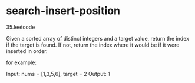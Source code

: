# search-insert-position
35.leetcode

Given a sorted array of distinct integers and a target value, return the index if the target is found. If not, return the index where it would be if it were inserted in order.

for example:

Input: nums = [1,3,5,6], target = 2
Output: 1
